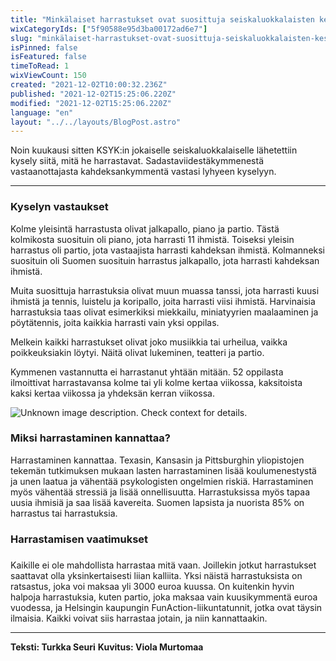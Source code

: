 ```yaml
---
title: "Minkälaiset harrastukset ovat suosittuja seiskaluokkalaisten keskuudessa?"
wixCategoryIds: ["5f90588e95d3ba00172ad6e7"]
slug: "minkälaiset-harrastukset-ovat-suosittuja-seiskaluokkalaisten-keskuudessa"
isPinned: false
isFeatured: false
timeToRead: 1
wixViewCount: 150
created: "2021-12-02T10:00:32.236Z"
published: "2021-12-02T15:25:06.220Z"
modified: "2021-12-02T15:25:06.220Z"
language: "en"
layout: "../../layouts/BlogPost.astro"
---
```



Noin kuukausi sitten KSYK:in jokaiselle seiskaluokkalaiselle lähetettiin kysely siitä, mitä he harrastavat. Sadastaviidestäkymmenestä vastaanottajasta kahdeksankymmentä vastasi lyhyeen kyselyyn.

---


### Kyselyn vastaukset

Kolme yleisintä harrastusta olivat jalkapallo, piano ja partio. Tästä kolmikosta suosituin oli piano, jota harrasti 11 ihmistä. Toiseksi yleisin harrastus oli partio, jota vastaajista harrasti kahdeksan ihmistä. Kolmanneksi suosituin oli Suomen suosituin harrastus jalkapallo, jota harrasti kahdeksan ihmistä. 

Muita suosittuja harrastuksia olivat muun muassa tanssi, jota harrasti kuusi ihmistä ja tennis, luistelu ja koripallo, joita harrasti viisi ihmistä. Harvinaisia harrastuksia taas olivat esimerkiksi miekkailu, miniatyyrien maalaaminen ja pöytätennis, joita kaikkia harrasti vain yksi oppilas. 

Melkein kaikki harrastukset olivat joko musiikkia tai urheilua, vaikka poikkeuksiakin löytyi. Näitä olivat lukeminen, teatteri ja partio. 

Kymmenen vastannutta ei harrastanut yhtään mitään. 52 oppilasta ilmoittivat harrastavansa kolme tai yli kolme kertaa viikossa, kaksitoista kaksi kertaa viikossa ja yhdeksän kerran viikossa.


![Unknown image description. Check context for details.](https://static.wixstatic.com/media/abd5f5_6fb61b7a844443bfbb9e8c671e38d836~mv2.png) <!-- Original name: harrastukset.tif -->


### Miksi harrastaminen kannattaa?

Harrastaminen kannattaa. Texasin, Kansasin ja Pittsburghin yliopistojen tekemän tutkimuksen mukaan lasten harrastaminen lisää koulumenestystä ja unen laatua ja vähentää psykologisten ongelmien riskiä. Harrastaminen myös vähentää stressiä ja lisää onnellisuutta. Harrastuksissa myös tapaa uusia ihmisiä ja saa lisää kavereita. Suomen lapsista ja nuorista 85% on harrastus tai harrastuksia. 


### Harrastamisen vaatimukset
### 
Kaikille ei ole mahdollista harrastaa mitä vaan. Joillekin jotkut harrastukset saattavat olla yksinkertaisesti liian kalliita. Yksi näistä harrastuksista on ratsastus, joka voi maksaa yli 3000 euroa kuussa. On kuitenkin hyvin halpoja harrastuksia, kuten partio, joka maksaa vain kuusikymmentä euroa vuodessa, ja Helsingin kaupungin FunAction-liikuntatunnit, jotka ovat täysin ilmaisia. Kaikki voivat siis harrastaa jotain, ja niin kannattaakin.


---


**Teksti: Turkka Seuri**
**Kuvitus: Viola Murtomaa**

